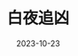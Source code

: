 ---
layout: movie-review
title: 白夜追凶
description: >
  值得一看的国产悬疑剧。前半部分挺精彩的，从卧底案开始走下坡路了，主角智商直线下滑，剧集很水。前面一直没开倍速，后面不得不开到1.5。
category: 剧集
img: assets/img/movie/2023/bai_ye_zhui_xiong.webp
star: 4
date: 2023-10-23
---